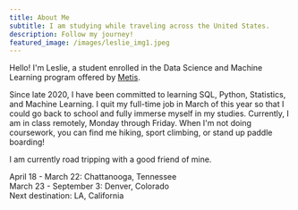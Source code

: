 ```yaml
---
title: About Me
subtitle: I am studying while traveling across the United States.
description: Follow my journey!
featured_image: /images/leslie_img1.jpeg
---
```


Hello! I'm Leslie, a student enrolled in the Data Science and Machine Learning program offered by [Metis](https://www.thisismetis.com). 




Since late 2020, I have been committed to learning SQL, Python, Statistics, and Machine Learning. I quit my full-time job in March of this year so that I could go back to school and fully immerse myself in my studies. Currently, I am in class remotely, Monday through Friday. When I'm not doing coursework, you can find me hiking, sport climbing, or stand up paddle boarding!

 I am currently road tripping with a good friend of mine.

 April 18 - March 22:    Chattanooga, Tennessee  
 March 23 - September 3:     Denver, Colorado  
 Next destination: LA, California